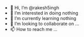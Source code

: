 - 👋 Hi, I’m @rakesh5ingh
- 👀 I’m interested in doing nothing
- 🌱 I’m currently learning nothing
- 💞️ I’m looking to collaborate on ...
- 📫 How to reach me ...

<!---
rakesh5ingh/rakesh5ingh is a ✨ special ✨ repository because its `README.md` (this file) appears on your GitHub profile.
You can click the Preview link to take a look at your changes.
--->
